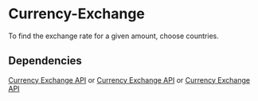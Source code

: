 # Currency-Exchange
To find the exchange rate for a given amount, choose countries.

## Dependencies
[Currency Exchange API](https://rapidapi.com/)
or
[Currency Exchange API](https://nocodeapi.com/)
or
[Currency Exchange API](https://www.exchangerate-api.com/)